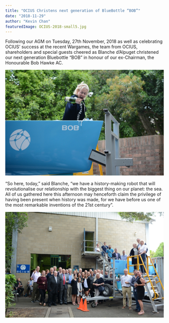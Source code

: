 ```yaml
---
title: "OCIUS Christens next generation of BlueBottle “BOB”"
date: "2018-11-29"
author: "Kevin Chan"
featuredImage: OCIUS-2018-small5.jpg
---
```


Following our AGM on Tuesday, 27th November, 2018 as well as celebrating OCIUS’ success at the recent Wargames, the team from OCIUS, shareholders and special guests cheered as Blanche d’Alpuget christened our next generation Bluebottle “BOB” in honour of our ex-Chairman, the Honourable Bob Hawke AC.

![OCIUS-2018-small2](./OCIUS-2018-small2.jpg)

“So here, today,” said Blanche, “we have a history-making robot that will revolutionalise our relationship with the biggest thing on our planet: the sea. All of us gathered here this afternoon may henceforth claim the privilege of having been present when history was made, for we have before us one of the most remarkable inventions of the 21st century”.

![OCIUS-2018-small1](./OCIUS-2018-small5.jpg)